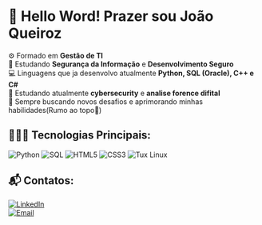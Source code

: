 # 👋 Hello Word! Prazer sou João Queiroz

⚙ Formado em **Gestão de TI**  
🔐 Estudando **Segurança da Informação** e **Desenvolvimento Seguro**  
💻 Linguagens que ja desenvolvo atualmente  **Python, SQL (Oracle), C++ e C#**  
📝 Estudando atualmente **cybersecurity** e **analise forence difital**  
🚀 Sempre buscando novos desafios e aprimorando minhas habilidades(Rumo ao topo🚩) 

## 👨🏽‍💻 Tecnologias Principais:
![Python](https://img.shields.io/badge/Python-yellow?style=flat&logo=python)
![SQL](https://img.shields.io/badge/SQL_Oracle-red?style=flat&logo=Mysql)
![HTML5](https://img.shields.io/badge/HTML5-orange?style=flat&logo=html5)
![CSS3](https://img.shields.io/badge/CSS3-blue?style=flat&logo=css3)
![Tux Linux](https://img.shields.io/badge/Linux-green?style=flat&logo=linux&logoColor=white)




## 📬 Contatos:
[![LinkedIn](https://img.shields.io/badge/-LinkedIn-blue?style=flat&logo=linkedin)](https://www.linkedin.com/in/joão-queiroz-687844237)  
[![Email](https://img.shields.io/badge/-Email-red?style=flat&logo=gmail)](mailto:Queirozjoaovictor16@gmail.com)
